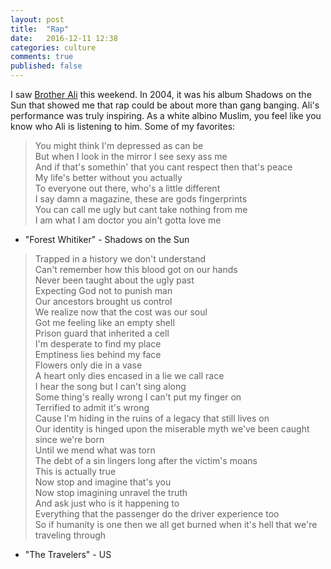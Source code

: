 ```yaml
---
layout: post
title:  "Rap"
date:   2016-12-11 12:38
categories: culture  
comments: true
published: false
---
```


I saw [Brother Ali](http://brotherali.com/) this weekend.  In 2004, it was his album Shadows on the Sun that showed me that rap could be about more than gang banging. Ali's performance was truly inspiring.  As a white albino Muslim, you feel like you know who Ali is listening to him. Some of my favorites: 

> You might think I'm depressed as can be <br>
But when I look in the mirror I see sexy ass me <br>
And if that's somethin' that you cant respect then that's peace <br>
My life's better without you actually <br>
To everyone out there, who's a little different <br>
I say damn a magazine, these are gods fingerprints <br>
You can call me ugly but cant take nothing from me <br>
I am what I am doctor you ain't gotta love me <br>
- "Forest Whitiker" - Shadows on the Sun

> Trapped in a history we don't understand <br>
Can't remember how this blood got on our hands <br>
Never been taught about the ugly past <br>
Expecting God not to punish man <br>
Our ancestors brought us control <br>
We realize now that the cost was our soul <br>
Got me feeling like an empty shell <br>
Prison guard that inherited a cell<br>
I'm desperate to find my place <br>
Emptiness lies behind my face <br>
Flowers only die in a vase <br>
A heart only dies encased in a lie we call race <br>
I hear the song but I can't sing along <br>
Some thing's really wrong I can't put my finger on <br>
Terrified to admit it's wrong <br>
Cause I'm hiding in the ruins of a legacy that still lives on <br>
Our identity is hinged upon the miserable myth we've been caught since we're born <br>
Until we mend what was torn <br>
The debt of a sin lingers long after the victim's moans <br>
This is actually true <br>
Now stop and imagine that's you <br>
Now stop imagining unravel the truth <br>
And ask just who is it happening to <br>
Everything that the passenger do the driver experience too <br>
So if humanity is one then we all get burned when it's hell that we're traveling through <br>
- "The Travelers" - US
